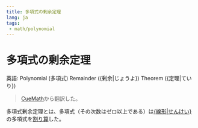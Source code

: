 ```yaml
---
title: 多項式の剰余定理
lang: ja
tags:
 - math/polynomial
---
```

# 多項式の剰余定理
英語: Polynomial (多項式) Remainder ({剰余|じょうよ}) Theorem ({定理|ていり})

> [CueMath](https://www.cuemath.com/algebra/remainder-theorem/)から翻訳した。

多項式剰余定理とは、多項式（その次数はゼロ以上である）は[{線形|せんけい}](線形.md)の多項式を[割り算](日本語と英語とドイツ語の初等数学の単語.md)した。